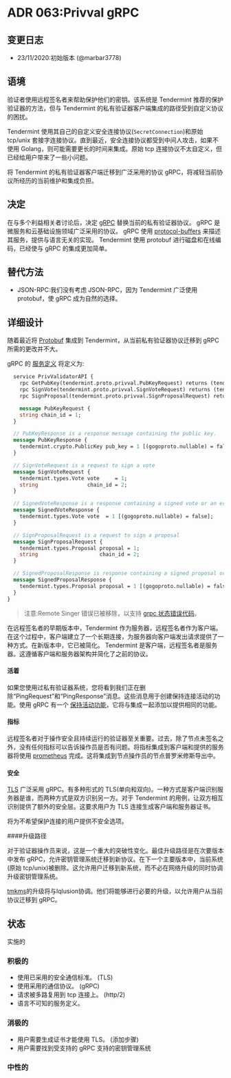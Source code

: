 # ADR 063:Privval gRPC

## 变更日志

- 23/11/2020:初始版本 (@marbar3778)

## 语境

验证者使用远程签名者来帮助保护他们的密钥。该系统是 Tendermint 推荐的保护验证器的方法，但与 Tendermint 的私有验证器客户端集成的路径受到自定义协议的困扰。

Tendermint 使用其自己的自定义安全连接协议(`SecretConnection`)和原始 tcp/unix 套接字连接协议。直到最近，安全连接协议都受到中间人攻击，如果不使用 Golang，则可能需要更长的时间来集成。原始 tcp 连接协议不太自定义，但已经给用户带来了一些小问题。

将 Tendermint 的私有验证器客户端迁移到广泛采用的协议 gRPC，将减轻当前协议所经历的当前维护和集成负担。

## 决定

在与多个利益相关者讨论后，决定 [gRPC](https://grpc.io/) 替换当前的私有验证器协议。 gRPC 是微服务和云基础设施领域广泛采用的协议。 gRPC 使用 [protocol-buffers](https://developers.google.com/protocol-buffers) 来描述其服务，提供与语言无关的实现。 Tendermint 使用 protobuf 进行磁盘和在线编码，已经使与 gRPC 的集成更加简单。

## 替代方法

- JSON-RPC:我们没有考虑 JSON-RPC，因为 Tendermint 广泛使用 protobuf，使 gRPC 成为自然的选择。

## 详细设计

随着最近将 [Protobuf](https://developers.google.com/protocol-buffers) 集成到 Tendermint，从当前私有验证器协议迁移到 gRPC 所需的更改并不大。

gRPC 的 [服务定义](https://grpc.io/docs/what-is-grpc/core-concepts/#service-definition) 将定义为:

```proto
  service PrivValidatorAPI {
    rpc GetPubKey(tendermint.proto.privval.PubKeyRequest) returns (tendermint.proto.privval.PubKeyResponse);
    rpc SignVote(tendermint.proto.privval.SignVoteRequest) returns (tendermint.proto.privval.SignedVoteResponse);
    rpc SignProposal(tendermint.proto.privval.SignProposalRequest) returns (tendermint.proto.privval.SignedProposalResponse);

    message PubKeyRequest {
    string chain_id = 1;
  }

  // PubKeyResponse is a response message containing the public key.
  message PubKeyResponse {
    tendermint.crypto.PublicKey pub_key = 1 [(gogoproto.nullable) = false];
  }

  // SignVoteRequest is a request to sign a vote
  message SignVoteRequest {
    tendermint.types.Vote vote     = 1;
    string                chain_id = 2;
  }

  // SignedVoteResponse is a response containing a signed vote or an error
  message SignedVoteResponse {
    tendermint.types.Vote vote  = 1 [(gogoproto.nullable) = false];
  }

  // SignProposalRequest is a request to sign a proposal
  message SignProposalRequest {
    tendermint.types.Proposal proposal = 1;
    string                    chain_id = 2;
  }

  // SignedProposalResponse is response containing a signed proposal or an error
  message SignedProposalResponse {
    tendermint.types.Proposal proposal = 1 [(gogoproto.nullable) = false];
  }
}
```

> 注意:Remote Singer 错误已被移除，以支持 [grpc 状态错误代码](https://grpc.io/docs/guides/error/)。

在远程签名者的早期版本中，Tendermint 作为服务器，远程签名者作为客户端。在这个过程中，客户端建立了一个长期连接，为服务器向客户端发出请求提供了一种方式。在新版本中，它已被简化。 Tendermint 是客户端，远程签名者是服务器。这遵循客户端和服务器架构并简化了之前的协议。

#### 活着

如果您使用过私有验证器系统，您将看到我们正在删除“PingRequest”和“PingResponse”消息。这些消息用于创建保持连接活动的功能。使用 gRPC 有一个 [保持活动功能](https://github.com/grpc/grpc/blob/master/doc/keepalive.md)，它将与集成一起添加以提供相同的功能。

#### 指标

远程签名者对于操作安全且持续运行的验证器至关重要。过去，除了节点未签名之外，没有任何指标可以告诉操作员是否有问题。将指标集成到客户端和提供的服务器将使用 [prometheus](https://github.com/grpc-ecosystem/go-grpc-prometheus) 完成。这将集成到节点操作员的节点普罗米修斯导出中。

#### 安全

[TLS](https://en.wikipedia.org/wiki/Transport_Layer_Security) 广泛采用 gRPC。有多种形式的 TLS(单向和双向)。一种方式是客户端识别服务器是谁，而两种方式是双方识别另一方。对于 Tendermint 的用例，让双方相互识别提供了额外的安全层。这要求用户为 TLS 连接生成客户端和服务器证书。

将为不希望保护连接的用户提供不安全选项。

####升级路径

对于验证器操作员来说，这是一个重大的突破性变化。最佳升级路径是在次要版本中发布 gRPC，允许密钥管理系统迁移到新协议。在下一个主要版本中，当前系统(原始 tcp/unix)被删除。这允许用户迁移到新系统，而不必在网络升级的同时协调升级密钥管理系统。

[tmkms](https://github.com/iqlusioninc/tmkms)的升级将与Iqlusion协调​​。他们将能够进行必要的升级，以允许用户从当前协议迁移到 gRPC。

## 状态


实施的

### 积极的

- 使用已采用的安全通信标准。 (TLS)
- 使用采用的通信协议。 (gRPC)
- 请求被多路复用到 tcp 连接上。 (http/2)
- 语言不可知的服务定义。

### 消极的

- 用户需要生成证书才能使用 TLS。 (添加步骤)
- 用户需要找到受支持的 gRPC 支持的密钥管理系统

### 中性的

